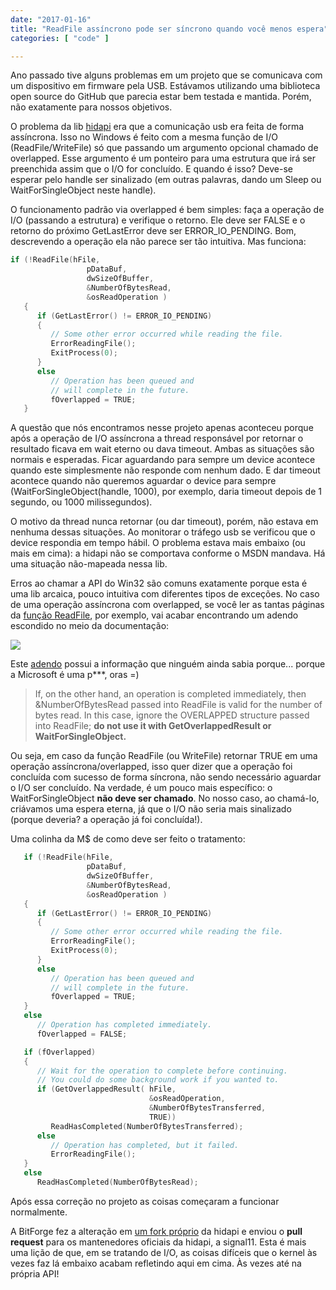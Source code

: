 ```yaml
---
date: "2017-01-16"
title: "ReadFile assíncrono pode ser síncrono quando você menos espera"
categories: [ "code" ]

---
```

Ano passado tive alguns problemas em um projeto que se comunicava com um dispositivo em firmware pela USB. Estávamos utilizando uma biblioteca open source do GitHub que parecia estar bem testada e mantida. Porém, não exatamente para nossos objetivos.

O problema da lib [hidapi](https://github.com/signal11/hidapi) era que a comunicação usb era feita de forma assíncrona. Isso no Windows é feito com a mesma função de I/O (ReadFile/WriteFile) só que passando um argumento opcional chamado de overlapped. Esse argumento é um ponteiro para uma estrutura que irá ser preenchida assim que o I/O for concluído. E quando é isso? Deve-se esperar pelo handle ser sinalizado (em outras palavras, dando um Sleep ou WaitForSingleObject neste handle).

O funcionamento padrão via overlapped é bem simples: faça a operação de I/O (passando a estrutura) e verifique o retorno. Ele deve ser FALSE e o retorno do próximo GetLastError deve ser ERROR_IO_PENDING. Bom, descrevendo a operação ela não parece ser tão intuitiva. Mas funciona:

```cpp
if (!ReadFile(hFile,
                 pDataBuf,
                 dwSizeOfBuffer,
                 &NumberOfBytesRead,
                 &osReadOperation )
   {
      if (GetLastError() != ERROR_IO_PENDING)
      {
         // Some other error occurred while reading the file.
         ErrorReadingFile();
         ExitProcess(0);
      }
      else
         // Operation has been queued and
         // will complete in the future.
         fOverlapped = TRUE;
   }
```

A questão que nós encontramos nesse projeto apenas aconteceu porque após a operação de I/O assíncrona a thread responsável por retornar o resultado ficava em wait eterno ou dava timeout. Ambas as situações são normais e esperadas. Ficar aguardando para sempre um device acontece quando este simplesmente não responde com nenhum dado. E dar timeout acontece quando não queremos aguardar o device para sempre (WaitForSingleObject(handle, 1000), por exemplo, daria timeout depois de 1 segundo, ou 1000 milissegundos).

O motivo da thread nunca retornar (ou dar timeout), porém, não estava em nenhuma dessas situações. Ao monitorar o tráfego usb se verificou que o device respondia em tempo hábil. O problema estava mais embaixo (ou mais em cima): a hidapi não se comportava conforme o MSDN mandava. Há uma situação não-mapeada nessa lib.

Erros ao chamar a API do Win32 são comuns exatamente porque esta é uma lib arcaica, pouco intuitiva com diferentes tipos de exceções. No caso de uma operação assíncrona com overlapped, se você ler as tantas páginas da [função ReadFile](https://msdn.microsoft.com/en-us/library/windows/desktop/aa365467(v=vs.85).aspx), por exemplo, vai acabar encontrando um adendo escondido no meio da documentação:

![](/images/sJDJHii.png)

Este [adendo](https://support.microsoft.com/en-us/kb/156932) possui a informação que ninguém ainda sabia porque... porque a Microsoft é uma p\*\*\*, oras =)

> If, on the other hand, an operation is completed immediately, then &NumberOfBytesRead passed into ReadFile is valid for the number of bytes read. In this case, ignore the OVERLAPPED structure passed into ReadFile; __do not use it with GetOverlappedResult or WaitForSingleObject.__

Ou seja, em caso da função ReadFile (ou WriteFile) retornar TRUE em uma operação assíncrona/overlapped, isso quer dizer que a operação foi concluída com sucesso de forma síncrona, não sendo necessário aguardar o I/O ser concluído. Na verdade, é um pouco mais específico: o WaitForSingleObject __não deve ser chamado__. No nosso caso, ao chamá-lo, criávamos uma espera eterna, já que o I/O não seria mais sinalizado (porque deveria? a operação já foi concluída!).

Uma colinha da M$ de como deve ser feito o tratamento:

```cpp
   if (!ReadFile(hFile,
                 pDataBuf,
                 dwSizeOfBuffer,
                 &NumberOfBytesRead,
                 &osReadOperation )
   {
      if (GetLastError() != ERROR_IO_PENDING)
      {
         // Some other error occurred while reading the file.
         ErrorReadingFile();
         ExitProcess(0);
      }
      else
         // Operation has been queued and
         // will complete in the future.
         fOverlapped = TRUE;
   }
   else
      // Operation has completed immediately.
      fOverlapped = FALSE;

   if (fOverlapped)
   {
      // Wait for the operation to complete before continuing.
      // You could do some background work if you wanted to.
      if (GetOverlappedResult( hFile,
                               &osReadOperation,
                               &NumberOfBytesTransferred,
                               TRUE))
         ReadHasCompleted(NumberOfBytesTransferred);
      else
         // Operation has completed, but it failed.
         ErrorReadingFile();
   }
   else
      ReadHasCompleted(NumberOfBytesRead);
```

Após essa correção no projeto as coisas começaram a funcionar normalmente.

A BitForge fez a alteração em [um fork próprio](https://github.com/bitforgebr/hidapi/commit/132e03f37e8ab8c95ee264e1cfbeef6b2ed39a5b) da hidapi e enviou o __pull request__ para os mantenedores oficiais da hidapi, a signal11. Esta é mais uma lição de que, em se tratando de I/O, as coisas difíceis que o kernel às vezes faz lá embaixo acabam refletindo aqui em cima. Às vezes até na própria API!
